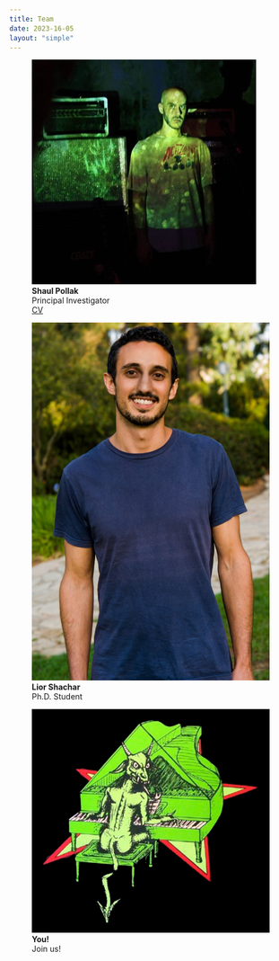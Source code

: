```yaml
---
title: Team
date: 2023-16-05
layout: "simple"
---
```


<div class="flex">
  <figure class="mr-3">
    <img src="shaul.jpg" alt="Shaul Pollak" class="rounded-lg h-72">
    <figcaption>
      <b>Shaul Pollak</b><br>
      Principal Investigator<br>
      <a href="/cv">CV</a>
    </figcaption>
  </figure>
  <figure class="ml-3 h-8">
    <img src="lior.jpg" alt="Lior" class="rounded-lg h-72">
    <figcaption class="text-left">
      <b>Lior Shachar</b><br>
      Ph.D. Student
    </figcaption>
  </figure>
  <figure class="ml-3 h-8">
    <img src="devil.png" alt="You" class="rounded-lg h-72">
    <figcaption class="text-left">
      <b>You!</b><br>
      Join us!
    </figcaption>
  </figure>
</div>
